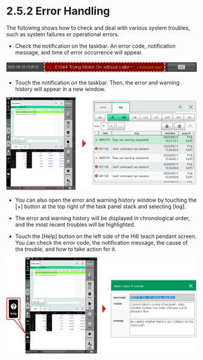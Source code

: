# 2.5.2 Error Handling

The following shows how to check and deal with various system troubles, such as system failures or operational errors.

* Check the notification on the taskbar. An error code, notification message, and time of error occurrence will appear.

![](../../_assets/image_304_1.png)

* Touch the notification on the taskbar. Then, the error and warning history will appear in a new window. 

![](../../_assets/image_327.png)

* You can also open the error and warning history window by touching the \[+\] button at the top right of the task panel stack and selecting \[log\].
* 
  The error and warning history will be displayed in chronological order, and the most recent troubles will be highlighted.

* 
  Touch the \[Help\] button on the left side of the Hi6 teach pendant screen. You can check the error code, the notification message, the cause of the trouble, and how to take action for it.

![](../../_assets/image_326.png)





